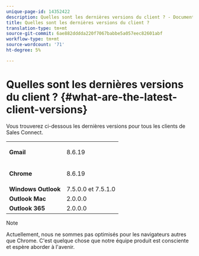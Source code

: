```yaml
---
unique-page-id: 14352422
description: Quelles sont les dernières versions du client ? - Documents marketing - Documentation du produit
title: Quelles sont les dernières versions du client ?
translation-type: tm+mt
source-git-commit: 6ae882dddda220f7067babbe5a057eec82601abf
workflow-type: tm+mt
source-wordcount: '71'
ht-degree: 5%

---
```



# Quelles sont les dernières versions du client ? {#what-are-the-latest-client-versions}

Vous trouverez ci-dessous les dernières versions pour tous les clients de Sales Connect.

<table> 
 <tbody> 
  <tr> 
   <td><strong>Gmail</strong></td> 
   <td><p>8.6.19</p></td> 
  </tr> 
  <tr> 
   <td><strong>Chrome</strong></td> 
   <td><p>8.6.19</p></td> 
  </tr> 
  <tr> 
   <td><strong>Windows Outlook</strong></td> 
   <td>7.5.0.0 et 7.5.1.0</td> 
  </tr> 
  <tr> 
   <td><strong>Outlook Mac</strong></td> 
   <td>2.0.0.0</td> 
  </tr> 
  <tr> 
   <td colspan="1"><strong>Outlook 365</strong></td> 
   <td colspan="1">2.0.0.0</td> 
  </tr> 
 </tbody> 
</table>

>[!NOTE]
>
>Actuellement, nous ne sommes pas optimisés pour les navigateurs autres que Chrome. C&#39;est quelque chose que notre équipe produit est consciente et espère aborder à l&#39;avenir.
